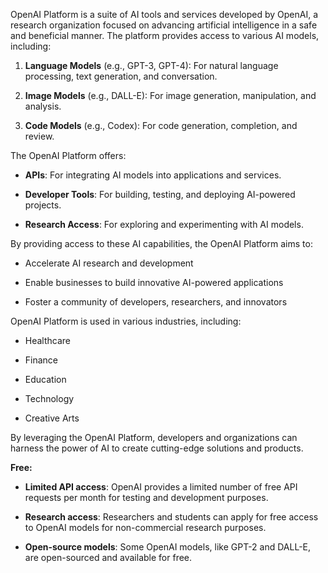   
OpenAI Platform is a suite of AI tools and services developed by OpenAI, a research organization focused on advancing artificial intelligence in a safe and beneficial manner. The platform provides access to various AI models, including:

1. **Language Models** (e.g., GPT-3, GPT-4): For natural language processing, text generation, and conversation.
    
2. **Image Models** (e.g., DALL-E): For image generation, manipulation, and analysis.
    
3. **Code Models** (e.g., Codex): For code generation, completion, and review.
    

The OpenAI Platform offers:

- **APIs**: For integrating AI models into applications and services.
    
- **Developer Tools**: For building, testing, and deploying AI-powered projects.
    
- **Research Access**: For exploring and experimenting with AI models.
    

By providing access to these AI capabilities, the OpenAI Platform aims to:

- Accelerate AI research and development
    
- Enable businesses to build innovative AI-powered applications
    
- Foster a community of developers, researchers, and innovators
    

OpenAI Platform is used in various industries, including:

- Healthcare
    
- Finance
    
- Education
    
- Technology
    
- Creative Arts
    

By leveraging the OpenAI Platform, developers and organizations can harness the power of AI to create cutting-edge solutions and products.



**Free:**

- **Limited API access**: OpenAI provides a limited number of free API requests per month for testing and development purposes.
    
- **Research access**: Researchers and students can apply for free access to OpenAI models for non-commercial research purposes.
    
- **Open-source models**: Some OpenAI models, like GPT-2 and DALL-E, are open-sourced and available for free.